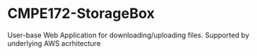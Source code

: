 # CMPE172-StorageBox
User-base Web Application for downloading/uploading files. Supported by underlying AWS acrhitecture
